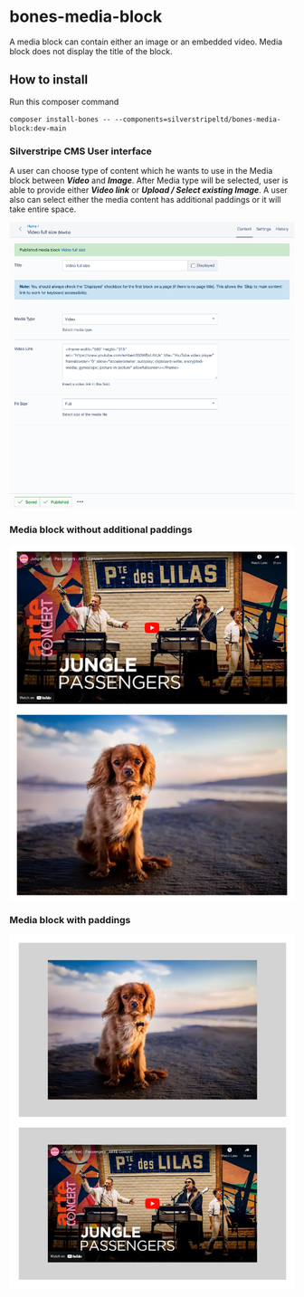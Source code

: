 # bones-media-block

A media block can contain either an image or an embedded video.
Media block does not display the title of the block.

## How to install 
Run this composer command <br />
```
composer install-bones -- --components=silverstripeltd/bones-media-block:dev-main
```

### Silverstripe CMS User interface
A user can choose type of content which he wants to use in the Media block between ***Video*** and ***Image***.
After Media type will be selected, user is able to provide either ***Video link*** or ***Upload / Select existing Image***.
A user also can select either the media content has additional paddings or it will take entire space.

![media block cms ui](https://github.com/silverstripeltd/bones-media-block/blob/main/media-block-cms-ui.png?raw=true)

### Media block without additional paddings
![media block without paddings](https://github.com/silverstripeltd/bones-media-block/blob/main/media-block.png?raw=true)

### Media block with paddings
![media block with paddings](https://github.com/silverstripeltd/bones-media-block/blob/main/media-block-with-padding.png?raw=true)
